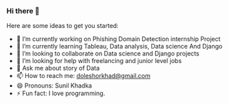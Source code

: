### Hi there 👋

Here are some ideas to get you started:

- 🔭 I’m currently working on Phishing Domain Detection internship Project
- 🌱 I’m currently learning Tableau, Data analysis, Data science And Django
- 👯 I’m looking to collaborate on Data science and Django projects
- 🤔 I’m looking for help with freelancing and junior level jobs
- 💬 Ask me about story of Data 
- 📫 How to reach me: doleshorkhad@gmail.com
- 😄 Pronouns: Sunil Khadka
- ⚡ Fun fact: I love programming.

